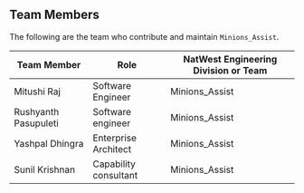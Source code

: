 
## Team Members

The following are the team who contribute and maintain `Minions_Assist`.   

| Team Member          | Role                 | NatWest Engineering Division or Team        |
| -------------------- | -------------------- | ------------------------------------------- |
| Mitushi Raj          | Software Engineer    | Minions_Assist                              |
| Rushyanth Pasupuleti | Software engineer    | Minions_Assist                              |
|Yashpal Dhingra       | Enterprise Architect | Minions_Assist                              |
|Sunil Krishnan        | Capability consultant| Minions_Assist                              | 
